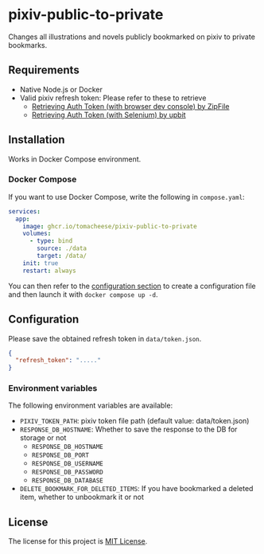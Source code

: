 # pixiv-public-to-private

Changes all illustrations and novels publicly bookmarked on pixiv to private bookmarks.

## Requirements

- Native Node.js or Docker
- Valid pixiv refresh token: Please refer to these to retrieve
  - [Retrieving Auth Token (with browser dev console) by ZipFile](https://gist.github.com/ZipFile/c9ebedb224406f4f11845ab700124362)
  - [Retrieving Auth Token (with Selenium) by upbit](https://gist.github.com/upbit/6edda27cb1644e94183291109b8a5fde)

## Installation

Works in Docker Compose environment.

### Docker Compose

If you want to use Docker Compose, write the following in `compose.yaml`:

```yaml
services:
  app:
    image: ghcr.io/tomacheese/pixiv-public-to-private
    volumes:
      - type: bind
        source: ./data
        target: /data/
    init: true
    restart: always
```

You can then refer to the [configuration section](#configuration) to create a configuration file and then launch it with `docker compose up -d`.

## Configuration

Please save the obtained refresh token in `data/token.json`.

```json
{
  "refresh_token": "....."
}
```

### Environment variables

The following environment variables are available:

- `PIXIV_TOKEN_PATH`: pixiv token file path (default value: data/token.json)
- `RESPONSE_DB_HOSTNAME`: Whether to save the response to the DB for storage or not
  - `RESPONSE_DB_HOSTNAME`
  - `RESPONSE_DB_PORT`
  - `RESPONSE_DB_USERNAME`
  - `RESPONSE_DB_PASSWORD`
  - `RESPONSE_DB_DATABASE`
- `DELETE_BOOKMARK_FOR_DELETED_ITEMS`: If you have bookmarked a deleted item, whether to unbookmark it or not

## License

The license for this project is [MIT License](LICENSE).
